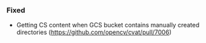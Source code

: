 ### Fixed

- Getting CS content when GCS bucket contains manually created directories
  (<https://github.com/opencv/cvat/pull/7006>)
